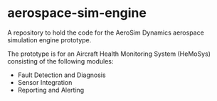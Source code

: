 # aerospace-sim-engine
A repository to hold the code for the AeroSim Dynamics aerospace simulation engine prototype.

The prototype is for an Aircraft Health Monitoring System (HeMoSys) consisting of the following modules:
- Fault Detection and Diagnosis
- Sensor Integration
- Reporting and Alerting
